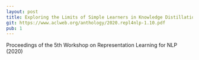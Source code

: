 ```yaml
---
layout: post
title: Exploring the Limits of Simple Learners in Knowledge Distillation for Document Classification with DocBERT
git: https://www.aclweb.org/anthology/2020.repl4nlp-1.10.pdf
pub: 1
---
```


Proceedings of the 5th Workshop on Representation Learning for NLP (2020)
